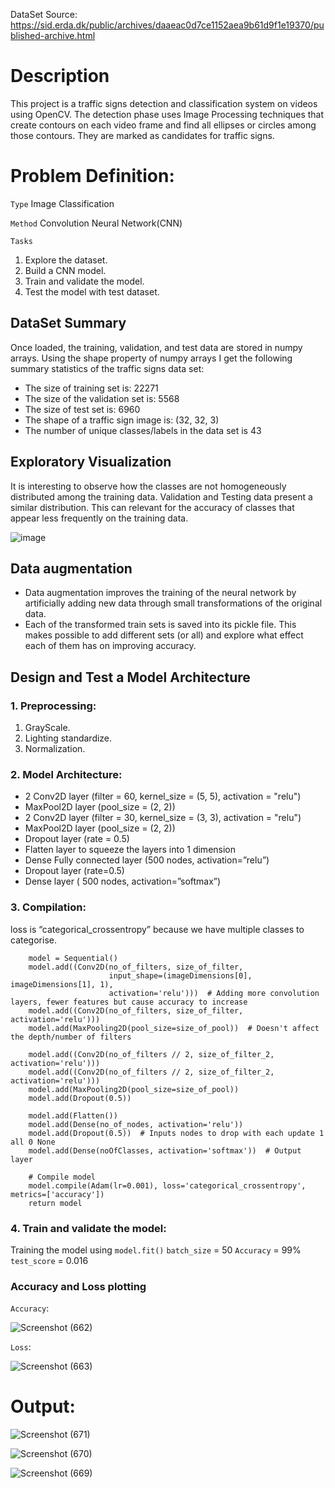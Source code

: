 DataSet Source: https://sid.erda.dk/public/archives/daaeac0d7ce1152aea9b61d9f1e19370/published-archive.html

# Description
This project is a traffic signs detection and classification system on videos using OpenCV. The detection phase uses Image Processing techniques that create contours on each video frame and find all ellipses or circles among those contours. They are marked as candidates for traffic signs.

# Problem Definition:
`Type` Image Classification

`Method` Convolution Neural Network(CNN)

`Tasks`

1. Explore the dataset.
2. Build a CNN model.
3. Train and validate the model.
4. Test the model with test dataset.

## DataSet Summary
Once loaded, the training, validation, and test data are stored in numpy arrays. Using the shape property of numpy arrays I get the following summary statistics of the traffic signs data set:
- The size of training set is: 22271
- The size of the validation set is: 5568
- The size of test set is: 6960
- The shape of a traffic sign image is: (32, 32, 3)
- The number of unique classes/labels in the data set is 43

## Exploratory Visualization
It is interesting to observe how the classes are not homogeneously distributed among the training data. Validation and Testing data present a similar distribution. This can relevant for the accuracy of classes that appear less frequently on the training data.

![image](https://user-images.githubusercontent.com/91827137/180645674-8bcf35f8-60e3-4298-8c6d-a7a81fef3e22.png)

## Data augmentation
- Data augmentation improves the training of the neural network by artificially adding new data through small transformations of the original data. 
- Each of the transformed train sets is saved into its pickle file. This makes possible to add different sets (or all) and explore what effect each of them has on improving accuracy.

## Design and Test a Model Architecture
### 1. Preprocessing:
1. GrayScale.
2. Lighting standardize.
3. Normalization.

### 2. Model Architecture:
* 2 Conv2D layer (filter = 60, kernel_size = (5, 5), activation = "relu")
* MaxPool2D layer (pool_size = (2, 2))
* 2 Conv2D layer (filter = 30, kernel_size = (3, 3), activation = "relu")
* MaxPool2D layer (pool_size = (2, 2))
* Dropout layer (rate = 0.5)
* Flatten layer to squeeze the layers into 1 dimension
* Dense Fully connected layer (500 nodes, activation=”relu”)
* Dropout layer (rate=0.5)
* Dense layer ( 500 nodes, activation=”softmax”)

### 3. Compilation:
loss is “categorical_crossentropy” because we have multiple classes to categorise.

```
    model = Sequential()
    model.add((Conv2D(no_of_filters, size_of_filter,
                      input_shape=(imageDimensions[0], imageDimensions[1], 1),
                      activation='relu')))  # Adding more convolution layers, fewer features but cause accuracy to increase
    model.add((Conv2D(no_of_filters, size_of_filter, activation='relu')))
    model.add(MaxPooling2D(pool_size=size_of_pool))  # Doesn't affect the depth/number of filters

    model.add((Conv2D(no_of_filters // 2, size_of_filter_2, activation='relu')))
    model.add((Conv2D(no_of_filters // 2, size_of_filter_2, activation='relu')))
    model.add(MaxPooling2D(pool_size=size_of_pool))
    model.add(Dropout(0.5))

    model.add(Flatten())
    model.add(Dense(no_of_nodes, activation='relu'))
    model.add(Dropout(0.5))  # Inputs nodes to drop with each update 1 all 0 None
    model.add(Dense(noOfClasses, activation='softmax'))  # Output layer

    # Compile model
    model.compile(Adam(lr=0.001), loss='categorical_crossentropy', metrics=['accuracy'])
    return model
```
### 4. Train and validate the model:
Training the model using `model.fit()`
`batch_size` = 50
`Accuracy` = 99%
`test_score` = 0.016

### Accuracy and Loss plotting

`Accuracy`:

![Screenshot (662)](https://user-images.githubusercontent.com/91827137/180646456-34ae2f59-c6d5-419d-be07-11e14e416ebb.png)

`Loss`:

![Screenshot (663)](https://user-images.githubusercontent.com/91827137/180646461-720c2165-ef65-4759-bae9-685f3b9ebe04.png)

# Output:

![Screenshot (671)](https://user-images.githubusercontent.com/91827137/180647256-bfbd141d-bc0a-4b1a-9a49-0d58ab262ca0.png)

![Screenshot (670)](https://user-images.githubusercontent.com/91827137/180647265-95bf72cb-ec54-4cdd-a9f1-f9c166b5fa08.png)

![Screenshot (669)](https://user-images.githubusercontent.com/91827137/180647277-f7150f53-d47c-487a-8712-4238e5bf3235.png)
